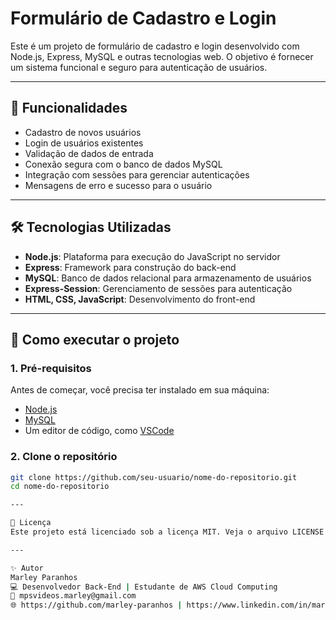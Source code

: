 # Formulário de Cadastro e Login

Este é um projeto de formulário de cadastro e login desenvolvido com Node.js, Express, MySQL e outras tecnologias web. O objetivo é fornecer um sistema funcional e seguro para autenticação de usuários.

---

## 🔧 Funcionalidades

- Cadastro de novos usuários
- Login de usuários existentes
- Validação de dados de entrada
- Conexão segura com o banco de dados MySQL
- Integração com sessões para gerenciar autenticações
- Mensagens de erro e sucesso para o usuário

---

## 🛠️ Tecnologias Utilizadas

- **Node.js**: Plataforma para execução do JavaScript no servidor
- **Express**: Framework para construção do back-end
- **MySQL**: Banco de dados relacional para armazenamento de usuários
- **Express-Session**: Gerenciamento de sessões para autenticação
- **HTML, CSS, JavaScript**: Desenvolvimento do front-end

---

## 🚀 Como executar o projeto

### 1. Pré-requisitos
Antes de começar, você precisa ter instalado em sua máquina:
- [Node.js](https://nodejs.org/)
- [MySQL](https://www.mysql.com/)
- Um editor de código, como [VSCode](https://code.visualstudio.com/)

### 2. Clone o repositório
```bash
git clone https://github.com/seu-usuario/nome-do-repositorio.git
cd nome-do-repositorio

---

📜 Licença
Este projeto está licenciado sob a licença MIT. Veja o arquivo LICENSE para mais detalhes.

---

✨ Autor
Marley Paranhos
💻 Desenvolvedor Back-End | Estudante de AWS Cloud Computing
📧 mpsvideos.marley@gmail.com
🌐 https://github.com/marley-paranhos | https://www.linkedin.com/in/marley-paranhos/
